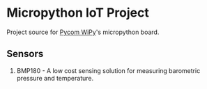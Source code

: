 # Micropython IoT Project
 Project source for [Pycom WiPy]'s micropython board.
## Sensors
1. BMP180 - A low cost sensing solution for measuring barometric pressure and temperature.

[Pycom WiPy]: https://www.pycom.io/product/wipy-2-0/
